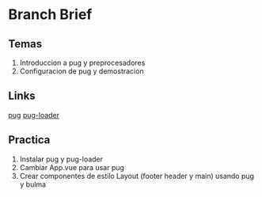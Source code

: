 # Branch Brief

## Temas

1. Introduccion a pug y preprocesadores
2. Configuracion de pug y demostracion


## Links

[pug](http://sass-lang.com)
[pug-loader](https://github.com/webpack-contrib/sass-loader)


## Practica

1. Instalar pug y pug-loader
2. Cambiar App.vue para usar pug
3. Crear componentes de estilo Layout (footer header y main) usando pug y bulma
